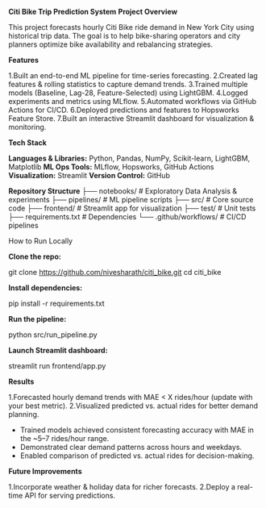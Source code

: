 **Citi Bike Trip Prediction System**
**Project Overview**

This project forecasts hourly Citi Bike ride demand in New York City using historical trip data. The goal is to help bike-sharing operators and city planners optimize bike availability and rebalancing strategies.

**Features**

1.Built an end-to-end ML pipeline for time-series forecasting.
2.Created lag features & rolling statistics to capture demand trends.
3.Trained multiple models (Baseline, Lag-28, Feature-Selected) using LightGBM.
4.Logged experiments and metrics using MLflow.
5.Automated workflows via GitHub Actions for CI/CD.
6.Deployed predictions and features to Hopsworks Feature Store.
7.Built an interactive Streamlit dashboard for visualization & monitoring.

**Tech Stack**

**Languages & Libraries:** Python, Pandas, NumPy, Scikit-learn, LightGBM, Matplotlib
**ML Ops Tools:** MLflow, Hopsworks, GitHub Actions
**Visualization:** Streamlit
**Version Control:** GitHub

**Repository Structure**
├── notebooks/           # Exploratory Data Analysis & experiments
├── pipelines/           # ML pipeline scripts
├── src/                 # Core source code
├── frontend/            # Streamlit app for visualization
├── test/                # Unit tests
├── requirements.txt     # Dependencies
└── .github/workflows/   # CI/CD pipelines

How to Run Locally

**Clone the repo:**

git clone https://github.com/nivesharath/citi_bike.git
cd citi_bike

**Install dependencies:**

pip install -r requirements.txt

**Run the pipeline:**

python src/run_pipeline.py

**Launch Streamlit dashboard:**

streamlit run frontend/app.py

**Results**

1.Forecasted hourly demand trends with MAE < X rides/hour (update with your best metric).
2.Visualized predicted vs. actual rides for better demand planning.

- Trained models achieved consistent forecasting accuracy with MAE in the ~5–7 rides/hour range.  
- Demonstrated clear demand patterns across hours and weekdays.  
- Enabled comparison of predicted vs. actual rides for decision-making.  


**Future Improvements**

1.Incorporate weather & holiday data for richer forecasts.
2.Deploy a real-time API for serving predictions.
